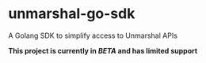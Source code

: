 # unmarshal-go-sdk
A Golang SDK to simplify access to Unmarshal APIs

**This project is currently in *BETA* and has limited support**
